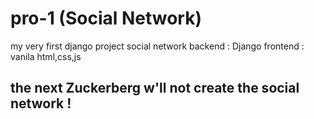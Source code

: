 # pro-1 (Social Network)
my very first django project social network
backend : Django
frontend : vanila html,css,js

## the next Zuckerberg w'll not create the social network !
